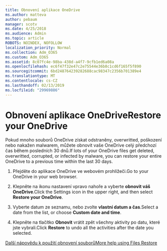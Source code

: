 ```yaml
---
title: Obnovení aplikace OneDrive
ms.author: matteva
author: pebaum
manager: scotv
ms.date: 4/25/2018
ms.audience: Admin
ms.topic: article
ROBOTS: NOINDEX, NOFOLLOW
localization_priority: Normal
ms.collection: Adm_O365
ms.custom: Adm_O365
ms.assetid: 8c07fc4e-98ba-438d-a4f7-9cfb1ed6a08a
ms.openlocfilehash: ec6f47f32e47c2e75544e36b8c1cd6f165f5f890
ms.sourcegitcommit: 6bd248764239282688cac98347c2356b701389e4
ms.translationtype: MT
ms.contentlocale: cs-CZ
ms.lasthandoff: 02/13/2019
ms.locfileid: "29969886"
---
```

# <a name="restore-your-onedrive"></a><span data-ttu-id="f2e37-102">Obnovení aplikace OneDrive</span><span class="sxs-lookup"><span data-stu-id="f2e37-102">Restore your OneDrive</span></span>

<span data-ttu-id="f2e37-103">Pokud mnoho souborů OneDrive získat odstraněny, overwritted, poškození nebo nakažen malwarem, můžete obnovit vaše OneDrive celý předchozí čas během posledních 30 dnů.</span><span class="sxs-lookup"><span data-stu-id="f2e37-103">If lots of your OneDrive files get deleted, overwritted, corrupted, or infected by malware, you can restore your entire OneDrive to a previous time within the last 30 days.</span></span>
  
1. <span data-ttu-id="f2e37-104">Přejděte do aplikace OneDrive ve webovém prohlížeči.</span><span class="sxs-lookup"><span data-stu-id="f2e37-104">Go to your OneDrive in your web browser.</span></span>
    
2. <span data-ttu-id="f2e37-105">Klepněte na ikonu nastavení vpravo nahoře a vyberte **obnovit váš OneDrive**.</span><span class="sxs-lookup"><span data-stu-id="f2e37-105">Click the Settings icon in the upper right, and then select **Restore your OneDrive**.</span></span>
    
3. <span data-ttu-id="f2e37-106">Vyberte datum ze seznamu, nebo zvolte **vlastní datum a čas**.</span><span class="sxs-lookup"><span data-stu-id="f2e37-106">Select a date from the list, or choose **Custom date and time**.</span></span>
    
4. <span data-ttu-id="f2e37-107">Klepněte na tlačítko **Obnovit** vrátit zpět všechny aktivity po datu, které jste vybrali.</span><span class="sxs-lookup"><span data-stu-id="f2e37-107">Click **Restore** to undo all the activities after the date you selected.</span></span> 
    
[<span data-ttu-id="f2e37-108">Další nápovědu k použití obnovení souborů</span><span class="sxs-lookup"><span data-stu-id="f2e37-108">More help using Files Restore</span></span>](https://go.microsoft.com/fwlink/?linkid=872874)
  

